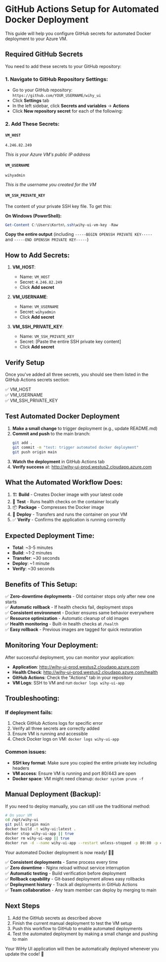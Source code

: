 # GitHub Actions Setup for Automated Docker Deployment

This guide will help you configure GitHub secrets for automated Docker deployment to your Azure VM.

## Required GitHub Secrets

You need to add these secrets to your GitHub repository:

### 1. Navigate to GitHub Repository Settings:
- Go to your GitHub repository: `https://github.com/YOUR_USERNAME/wihy_ui`
- Click **Settings** tab
- In the left sidebar, click **Secrets and variables** → **Actions**
- Click **New repository secret** for each of the following:

### 2. Add These Secrets:

#### `VM_HOST`
```
4.246.82.249
```
*This is your Azure VM's public IP address*

#### `VM_USERNAME`
```
wihyadmin
```
*This is the username you created for the VM*

#### `VM_SSH_PRIVATE_KEY`
The content of your private SSH key file. To get this:

**On Windows (PowerShell):**
```powershell
Get-Content C:\Users\Kortn\.ssh\wihy-ui-vm-key -Raw
```

**Copy the entire output** (including `-----BEGIN OPENSSH PRIVATE KEY-----` and `-----END OPENSSH PRIVATE KEY-----`)

## How to Add Secrets:

1. **VM_HOST**:
   - Name: `VM_HOST`
   - Secret: `4.246.82.249`
   - Click **Add secret**

2. **VM_USERNAME**:
   - Name: `VM_USERNAME`
   - Secret: `wihyadmin`
   - Click **Add secret**

3. **VM_SSH_PRIVATE_KEY**:
   - Name: `VM_SSH_PRIVATE_KEY`
   - Secret: [Paste the entire SSH private key content]
   - Click **Add secret**

## Verify Setup

Once you've added all three secrets, you should see them listed in the GitHub Actions secrets section:

✅ VM_HOST  
✅ VM_USERNAME  
✅ VM_SSH_PRIVATE_KEY  

## Test Automated Docker Deployment

1. **Make a small change** to trigger deployment (e.g., update README.md)
2. **Commit and push** to the main branch:
   ```bash
   git add .
   git commit -m "test: trigger automated docker deployment"
   git push origin main
   ```
3. **Watch the deployment** in GitHub Actions tab
4. **Verify success** at: http://wihy-ui-prod.westus2.cloudapp.azure.com

## What the Automated Workflow Does:

1. 🏗️ **Build** - Creates Docker image with your latest code
2. 🧪 **Test** - Runs health checks on the container locally
3. 📦 **Package** - Compresses the Docker image
4. 🚀 **Deploy** - Transfers and runs the container on your VM
5. ✅ **Verify** - Confirms the application is running correctly

## Expected Deployment Time:
- **Total**: ~3-5 minutes
- **Build**: ~1-2 minutes
- **Transfer**: ~30 seconds
- **Deploy**: ~1 minute
- **Verify**: ~30 seconds

## Benefits of This Setup:

✅ **Zero-downtime deployments** - Old container stops only after new one starts  
✅ **Automatic rollback** - If health checks fail, deployment stops  
✅ **Consistent environment** - Docker ensures same behavior everywhere  
✅ **Resource optimization** - Automatic cleanup of old images  
✅ **Health monitoring** - Built-in health checks at `/health`  
✅ **Easy rollback** - Previous images are tagged for quick restoration  

## Monitoring Your Deployment:

After successful deployment, you can monitor your application:

- **Application**: http://wihy-ui-prod.westus2.cloudapp.azure.com
- **Health Check**: http://wihy-ui-prod.westus2.cloudapp.azure.com/health
- **GitHub Actions**: Check the "Actions" tab in your repository
- **VM Logs**: SSH to VM and run `docker logs wihy-ui-app`

## Troubleshooting:

### If deployment fails:
1. Check GitHub Actions logs for specific error
2. Verify all three secrets are correctly added
3. Ensure VM is running and accessible
4. Check Docker logs on VM: `docker logs wihy-ui-app`

### Common issues:
- **SSH key format**: Make sure you copied the entire private key including headers
- **VM access**: Ensure VM is running and port 80/443 are open
- **Docker space**: VM might need cleanup: `docker system prune -f`

## Manual Deployment (Backup):

If you need to deploy manually, you can still use the traditional method:
```bash
# On your VM
cd /opt/wihy-ui
git pull origin main
docker build -t wihy-ui:latest .
docker stop wihy-ui-app || true
docker rm wihy-ui-app || true
docker run -d --name wihy-ui-app --restart unless-stopped -p 80:80 -p 443:443 wihy-ui:latest
```

Your automated Docker deployment is now ready! 🚀🐳

✅ **Consistent deployments** - Same process every time  
✅ **Zero downtime** - Nginx reload without service interruption  
✅ **Automatic testing** - Build verification before deployment  
✅ **Rollback capability** - Git-based deployment allows easy rollbacks  
✅ **Deployment history** - Track all deployments in GitHub Actions  
✅ **Team collaboration** - Any team member can deploy by merging to main  

## Next Steps

1. Add the GitHub secrets as described above
2. Finish the current manual deployment to test the VM setup
3. Push this workflow to GitHub to enable automated deployments
4. Test the automated deployment by making a small change and pushing to main

Your WiHy UI application will then be automatically deployed whenever you update the code! 🚀